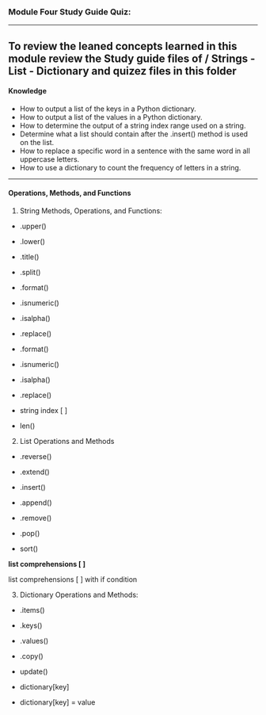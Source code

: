 ### Module Four Study Guide Quiz:
---
To review the leaned concepts learned in this module review the Study guide files of / **Strings - List - Dictionary** and quizez files in this folder
---

#### Knowledge

* How to output a list of the keys in a Python dictionary. 
* How to output a list of the values in a Python dictionary.
* How to determine the output of a string index range used on a string.
* Determine what a list should contain after the .insert() method is used on the list.
* How to replace a specific word in a sentence with the same word in all uppercase letters.
* How to use a dictionary to count the frequency of letters in a string. 

---

#### Operations, Methods, and Functions

1. String Methods, Operations, and Functions:

* .upper()

* .lower()

* .title()

* .split()

* .format()

* .isnumeric()

* .isalpha()

* .replace()

* .format()

* .isnumeric()

* .isalpha()

* .replace()

* string index [ ]

* len()

2. List Operations and Methods

* .reverse()

* .extend()

* .insert()

* .append()

* .remove()

* .pop()

* sort()

**list comprehensions [ ]**

list comprehensions [ ] with if condition

3. Dictionary Operations and Methods:

* .items()

* .keys()

* .values()

* .copy()

* update()

* dictionary[key]

* dictionary[key] = value 